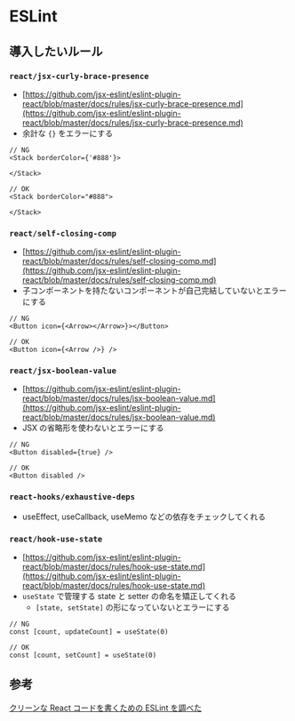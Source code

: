 # ESLint

## 導入したいルール

### `react/jsx-curly-brace-presence`

- [https://github.com/jsx-eslint/eslint-plugin-react/blob/master/docs/rules/jsx-curly-brace-presence.md](https://github.com/jsx-eslint/eslint-plugin-react/blob/master/docs/rules/jsx-curly-brace-presence.md)
- 余計な `{}` をエラーにする

```tsx
// NG
<Stack borderColor={'#888'}>

</Stack>

// OK
<Stack borderColor="#888">

</Stack>
```

### `react/self-closing-comp`

- [https://github.com/jsx-eslint/eslint-plugin-react/blob/master/docs/rules/self-closing-comp.md](https://github.com/jsx-eslint/eslint-plugin-react/blob/master/docs/rules/self-closing-comp.md)
- 子コンポーネントを持たないコンポーネントが自己完結していないとエラーにする

```tsx
// NG
<Button icon={<Arrow></Arrow>}></Button>

// OK
<Button icon={<Arrow />} />
```

### `react/jsx-boolean-value`

- [https://github.com/jsx-eslint/eslint-plugin-react/blob/master/docs/rules/jsx-boolean-value.md](https://github.com/jsx-eslint/eslint-plugin-react/blob/master/docs/rules/jsx-boolean-value.md)
- JSX の省略形を使わないとエラーにする

```tsx
// NG
<Button disabled={true} />

// OK
<Button disabled />
```

### `react-hooks/exhaustive-deps`

- useEffect, useCallback, useMemo などの依存をチェックしてくれる

### `react/hook-use-state`
- [https://github.com/jsx-eslint/eslint-plugin-react/blob/master/docs/rules/hook-use-state.md](https://github.com/jsx-eslint/eslint-plugin-react/blob/master/docs/rules/hook-use-state.md)
- `useState` で管理する state と setter の命名を矯正してくれる
  - `[state, setState]` の形になっていないとエラーにする

```tsx
// NG
const [count, updateCount] = useState(0)

// OK
const [count, setCount] = useState(0)
```


## 参考

[クリーンな React コードを書くための ESLint を調べた](https://zenn.dev/meijin/articles/clean-react-code-eslint-research)
